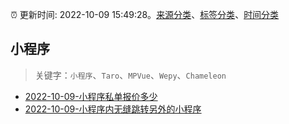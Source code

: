 :alarm_clock: 更新时间: 2022-10-09 15:49:28。[来源分类](../README.md)、[标签分类](../TAGS.md)、[时间分类](../TIMELINE.md)

## 小程序


> 关键字：`小程序`、`Taro`、`MPVue`、`Wepy`、`Chameleon`



- [2022-10-09-小程序私单报价多少](https://www.v2ex.com/t/885635) 
- [2022-10-09-小程序内无缝跳转另外的小程序](https://www.v2ex.com/t/885615) 